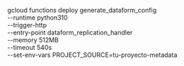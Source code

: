 gcloud functions deploy generate_dataform_config \
  --runtime python310 \
  --trigger-http \
  --entry-point dataform_replication_handler \
  --memory 512MB \
  --timeout 540s \
  --set-env-vars PROJECT_SOURCE=tu-proyecto-metadata